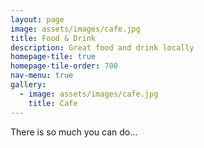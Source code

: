 ```yaml
---
layout: page
image: assets/images/cafe.jpg
title: Food & Drink
description: Great food and drink locally
homepage-tile: true
homepage-tile-order: 700
nav-menu: true
gallery: 
  - image: assets/images/cafe.jpg
    title: Cafe
---
```


There is so much you can do...
